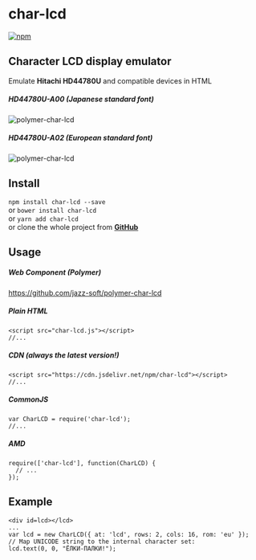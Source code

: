﻿# char-lcd

[![npm](https://img.shields.io/npm/v/char-lcd.svg)](https://www.npmjs.com/package/char-lcd)

## Character LCD display emulator
Emulate **Hitachi HD44780U** and compatible devices in HTML

##### HD44780U-A00 (Japanese standard font)  
![polymer-char-lcd](https://jazz-soft.github.io/img/char-lcd-jp.png)

##### HD44780U-A02 (European standard font)  
![polymer-char-lcd](https://jazz-soft.github.io/img/char-lcd-eu.png)

## Install

`npm install char-lcd --save`  
or `bower install char-lcd`  
or `yarn add char-lcd`  
or clone the whole project from [**GitHub**](https://github.com/jazz-soft/char-lcd)

## Usage

##### Web Component (Polymer)

https://github.com/jazz-soft/polymer-char-lcd

##### Plain HTML

    <script src="char-lcd.js"></script>
    //...

##### CDN (always the latest version!)

    <script src="https://cdn.jsdelivr.net/npm/char-lcd"></script>
    //...

##### CommonJS

    var CharLCD = require('char-lcd');
    //...

##### AMD

    require(['char-lcd'], function(CharLCD) {
      // ...
    });

## Example
    <div id=lcd></lcd>
    ...
    var lcd = new CharLCD({ at: 'lcd', rows: 2, cols: 16, rom: 'eu' });
    // Map UNICODE string to the internal character set:
    lcd.text(0, 0, "ЁЛКИ-ПАЛКИ!");
